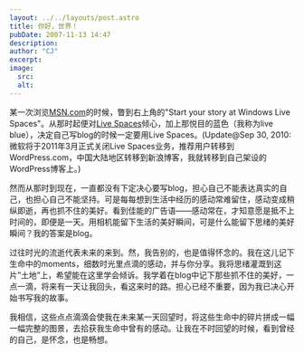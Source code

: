 ```yaml
---
layout: ../../layouts/post.astro
title: 你好，世界！
pubDate: 2007-11-13 14:47
description: 
author: "CJ"
excerpt: 
image:
  src:
  alt:
---
```


某一次浏览[MSN.com](https://www.msn.com/)的时候，瞥到右上角的"Start your story at Windows Live Spaces"。从那时起便对[Live Spaces](https://spaces.live.com/)倾心，加上那悦目的蓝色（我称为live blue），决定自己写blog的时候一定要用Live Spaces。(Update@Sep 30, 2010: 微软将于2011年3月正式关闭Live Spaces业务，推荐用户转移到WordPress.com，中国大陆地区转移到新浪博客，我就转移到自己架设的WordPress博客上。)

然而从那时到现在，一直都没有下定决心要写blog，担心自己不能表达真实的自己，也担心自己不能坚持。可是每每想到生活中经历的感动常难留住，感动变成稍纵即逝，再也抓不住的美好。看到佳能的广告语——感动常在，才知意愿是抵不上时间的，即便是一天。用相机能留下生活的美好瞬间，可是什么能留下思绪的美好瞬间？我的答案是blog。

过往时光的流逝代表未来的来到。然，我告别的，也是值得怀念的。我在这儿记下生命中的moments，细数时光里点滴的感动，并与你分享。我将思绪灌溉到这片”土地”上，希望能在这里学会倾诉。我学着在blog中记下那些抓不住的美好，一点一滴，将来有一天让我回头，看这来时的路。担心已经不重要，因为我已决心开始书写我的故事。

我相信，这些点点滴滴会使我在未来某一天回望时，将这些生命中的碎片拼成一幅一幅完整的图景，去拾获我生命中曾有的感动。让我在不时回望的时候，看到曾经的自己，是怀念，也是畅想。
